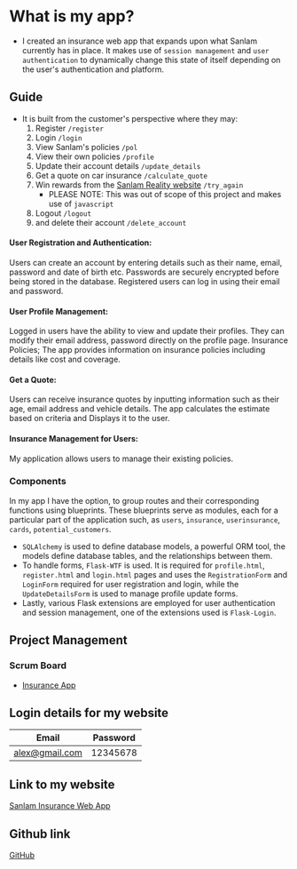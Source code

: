 # What is my app?
- I created an insurance web app that expands upon what Sanlam currently has in place. It makes use of `session management` and `user authentication` to dynamically change this state of itself depending on the user's authentication and platform. 

## Guide
- It is built from the customer's perspective where they may:
    1. Register `/register`
    2. Login `/login`
    3. View Sanlam's policies `/pol`
    4. View their own policies `/profile` 
    5. Update their account details `/update_details`  
    6. Get a quote on car insurance `/calculate_quote`
    7. Win rewards from the [Sanlam Reality website](https://www.sanlamreality.co.za/join/?gad_source=1&gclid=EAIaIQobChMInN2C07G1hQMV6URBAh2KLARpEAAYASAAEgJ-0fD_BwE&gclsrc=aw.ds) `/try_again`
        - PLEASE NOTE: This was out of scope of this project and makes use of `javascript`
    8. Logout `/logout`
    9. and delete their account `/delete_account`

#### User Registration and Authentication:
 Users can create an account by entering details such as their name, email, password and date of birth etc. Passwords are securely encrypted before being stored in the database. Registered users can log in using their email and password.

#### User Profile Management:
 Logged in users have the ability to view and update their profiles. They can modify their email address, password directly on the profile page.
 Insurance Policies; The app provides information on insurance policies including details like cost and coverage.

 #### Get a Quote: 
 Users can receive insurance quotes by inputting information such as their age, email address and vehicle details. The app calculates the estimate based on criteria and Displays it to the user.

#### Insurance Management for Users:
My application allows users to manage their existing policies. 

### Components
In my app I have the option, to group routes and their corresponding functions using blueprints. These blueprints serve as modules, each for a particular part of the application such, as `users`, `insurance`, `userinsurance`,  `cards`, `potential_customers`. 
- `SQLAlchemy` is used to define database models, a powerful ORM tool, the models define database tables, and the relationships between them. 
- To handle forms, `Flask-WTF` is used. It is required for `profile.html`, `register.html` and `login.html` pages and uses the `RegistrationForm` and `LoginForm` required for user registration and login, while the `UpdateDetailsForm` is used to manage profile update forms. 
- Lastly, various Flask extensions are employed for user authentication and session management, one of the extensions used is `Flask-Login`.



## Project Management
### Scrum Board
- [Insurance App](https://trello.com/b/DixVxiKd/insurance-application)

## Login details for my website
| Email         | Password   |
|---------------|------------|
| alex@gmail.com | 12345678   |


## Link to my website
[Sanlam Insurance Web App]()

## Github link
[GitHub]()